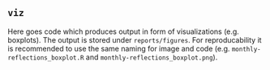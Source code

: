 ## `viz`

Here goes code which produces output in form of visualizations (e.g. boxplots). The output is stored under `reports/figures`. For reproducability it is recommended to use the same naming for image and code (e.g. `monthly-reflections_boxplot.R` and `monthly-reflections_boxplot.png`). 
